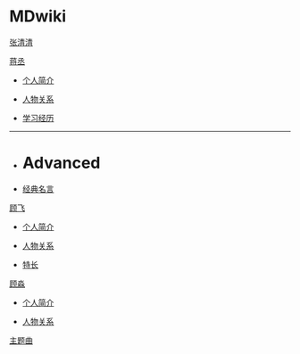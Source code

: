 # MDwiki

[张清清](index.md)

[蒋丞]()

* [个人简介]()

* [人物关系](english/english-formula.md)
* [学习经历](english/Phonetic-Phonics.md)
- - - -
  * # Advanced
  * [经典名言](english/stress.md)

[顾飞]()

* [个人简介]()

* [人物关系](math/levy_processes.md)
* [特长]()

[顾淼]()

* [个人简介]()

* [人物关系]()

[主题曲](coding/Note.md)


<script src="https://polyfill.io/v3/polyfill.min.js?features=es6"></script>
<script id="MathJax-script" async src="https://cdn.jsdelivr.net/npm/mathjax@3/es5/tex-mml-chtml.js"></script>
